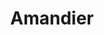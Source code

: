 ---
layout: recette-v2
categories: [recettes]
hidden: true
lang: fr
sitemap: true
title: Amandier
type: sucre
---